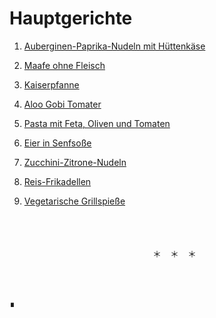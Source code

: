 Hauptgerichte
=============

1. [Auberginen-Paprika-Nudeln mit Hüttenkäse](Auberginen-Paprika-Nudeln.md)
1. [Maafe ohne Fleisch](Maafe-ohne-Fleisch.md)
1. [Kaiserpfanne](Kaiserpfanne.md)
2. [Aloo Gobi Tomater](#aloo-gobi-tomater)
4. [Pasta mit Feta, Oliven und Tomaten](Pasta_mit_Feta_Oliven_Tomaten.md)
5. [Eier in Senfsoße](Eier-in-Senfsoße.md)
6. [Zucchini-Zitrone-Nudeln](Zucchini-Zitrone-Nudeln.md)
7. [Reis-Frikadellen](Reis-Frikadellen.md)
8. [Vegetarische Grillspieße](Vegetarische_Grillspieße.md)

   <p align="center"><br><br><br>＊　＊　＊<br><br></p>  
   
∎  
